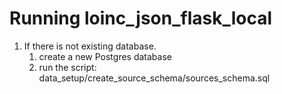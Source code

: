 # Running loinc_json_flask_local

1. If there is not existing database.
    1. create a new Postgres database
    2. run the script: data_setup/create_source_schema/sources_schema.sql

